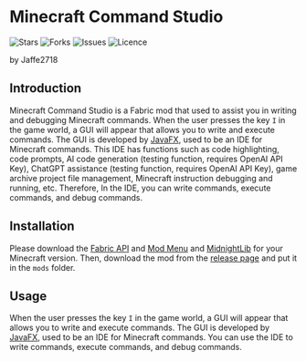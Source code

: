 # Minecraft Command Studio
![Stars](https://img.shields.io/github/stars/Jaffe2718/Minecraft-Command-Studio?style=flat-square)
![Forks](https://img.shields.io/github/forks/Jaffe2718/Minecraft-Command-Studio?style=flat-square)
![Issues](https://img.shields.io/github/issues/Jaffe2718/Minecraft-Command-Studio?style=flat-square)
![Licence](https://img.shields.io/github/license/Jaffe2718/Minecraft-Command-Studio?style=flat-square)

by Jaffe2718

## Introduction
Minecraft Command Studio is a Fabric mod that used to assist you in writing and debugging Minecraft commands.
When the user presses the key `I` in the game world, a GUI will appear that allows you to write and execute commands.
The GUI is developed by [JavaFX](https://openjfx.io/), used to be an IDE for Minecraft commands.
This IDE has functions such as code highlighting, code prompts, AI code generation (testing function, requires OpenAI API Key), ChatGPT assistance (testing function, requires OpenAI API Key), game archive project file management, Minecraft instruction debugging and running, etc.
Therefore, In the IDE, you can write commands, execute commands, and debug commands.

## Installation
Please download the [Fabric API](https://modrinth.com/mod/fabric-api) and [Mod Menu](https://modrinth.com/mod/modmenu) and [MidnightLib](https://modrinth.com/mod/midnightlib) for your Minecraft version.
Then, download the mod from the [release page](https://github.com/Jaffe2718/Minecraft-Command-Studio/releases) and put it in the `mods` folder.

## Usage
When the user presses the key `I` in the game world, a GUI will appear that allows you to write and execute commands.
The GUI is developed by [JavaFX](https://openjfx.io/), used to be an IDE for Minecraft commands.
You can use the IDE to write commands, execute commands, and debug commands.

